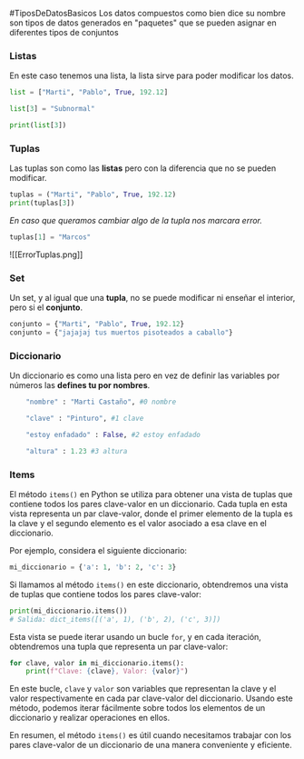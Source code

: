 #TiposDeDatosBasicos
Los datos compuestos como bien dice su nombre son tipos de datos generados en "paquetes" que se pueden asignar en diferentes tipos de conjuntos
### Listas
En este caso tenemos una lista, la lista sirve para poder modificar los datos.
```python 
list = ["Marti", "Pablo", True, 192.12]

list[3] = "Subnormal"

print(list[3])
```
### Tuplas
Las tuplas son como las **listas** pero con la diferencia que no se pueden modificar.
```python
tuplas = ("Marti", "Pablo", True, 192.12)
print(tuplas[3])
```
*En caso que queramos cambiar algo de la tupla nos marcara error.*
```python
tuplas[1] = "Marcos"
```
![[ErrorTuplas.png]]
### Set
Un set, y al igual que una **tupla**, no se puede modificar ni enseñar el interior, pero si el **conjunto**.
```python
conjunto = {"Marti", "Pablo", True, 192.12}
conjunto = {"jajajaj tus muertos pisoteados a caballo"}
```
### Diccionario
Un diccionario es como una lista pero en vez de definir las variables por números las **defines tu por nombres**.
```python
    "nombre" : "Marti Castaño", #0 nombre

    "clave" : "Pinturo", #1 clave

    "estoy enfadado" : False, #2 estoy enfadado

    "altura" : 1.23 #3 altura
```

### Items
El método `items()` en Python se utiliza para obtener una vista de tuplas que contiene todos los pares clave-valor en un diccionario. Cada tupla en esta vista representa un par clave-valor, donde el primer elemento de la tupla es la clave y el segundo elemento es el valor asociado a esa clave en el diccionario.

Por ejemplo, considera el siguiente diccionario:
```python
mi_diccionario = {'a': 1, 'b': 2, 'c': 3}
```
Si llamamos al método `items()` en este diccionario, obtendremos una vista de tuplas que contiene todos los pares clave-valor:
```python
print(mi_diccionario.items())
# Salida: dict_items([('a', 1), ('b', 2), ('c', 3)])
```
Esta vista se puede iterar usando un bucle `for`, y en cada iteración, obtendremos una tupla que representa un par clave-valor:
```python
for clave, valor in mi_diccionario.items():
    print(f"Clave: {clave}, Valor: {valor}")
```
En este bucle, `clave` y `valor` son variables que representan la clave y el valor respectivamente en cada par clave-valor del diccionario. Usando este método, podemos iterar fácilmente sobre todos los elementos de un diccionario y realizar operaciones en ellos.

En resumen, el método `items()` es útil cuando necesitamos trabajar con los pares clave-valor de un diccionario de una manera conveniente y eficiente.